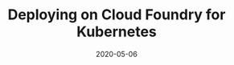 ---
date: '2020-05-06'
description: Deploying application code as well as containerized apps on Cloud Foundry
  for Kubernetes
lastmod: '2020-05-06'
patterns:
- Deployment
tags:
- CF for K8s
- Kubernetes
title: Deploying on Cloud Foundry for Kubernetes
youtube_id: Du42DMj22EA
---